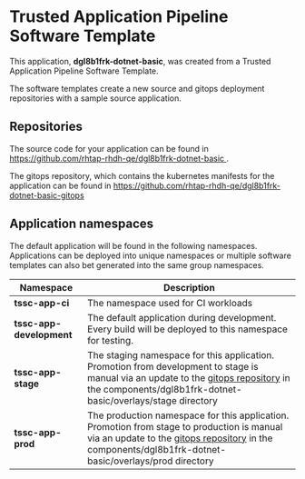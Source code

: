 # Trusted Application Pipeline Software Template

This application, **dgl8b1frk-dotnet-basic**, was created from a Trusted Application Pipeline Software Template.

The software templates create a new source and gitops deployment repositories with a sample source application. 

## Repositories

The source code for your application can be found in [https://github.com/rhtap-rhdh-qe/dgl8b1frk-dotnet-basic ](https://github.com/rhtap-rhdh-qe/dgl8b1frk-dotnet-basic ).
 
The gitops repository, which contains the kubernetes manifests for the application can be found in 
[https://github.com/rhtap-rhdh-qe/dgl8b1frk-dotnet-basic-gitops ](https://github.com/rhtap-rhdh-qe/dgl8b1frk-dotnet-basic-gitops ) 

## Application namespaces 

The default application will be found in the following namespaces. Applications can be deployed into unique namespaces or multiple software templates can also bet generated into the same group namespaces.  

|  Namespace   |  Description   |  
| -------- | -------- |
| **tssc-app-ci** | The namespace used for CI workloads |
| **tssc-app-development** | The default application during development. Every build will be deployed to this namespace for testing. |
| **tssc-app-stage** | The staging namespace for this application. Promotion from development to stage is manual via an update to the [gitops repository](https://github.com/rhtap-rhdh-qe/dgl8b1frk-dotnet-basic-gitops ) in the components/dgl8b1frk-dotnet-basic/overlays/stage directory |
| **tssc-app-prod** | The production namespace for this application. Promotion from stage to production is manual via an update to the [gitops repository](https://github.com/rhtap-rhdh-qe/dgl8b1frk-dotnet-basic-gitops ) in the components/dgl8b1frk-dotnet-basic/overlays/prod directory |